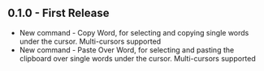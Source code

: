 ## 0.1.0 - First Release
* New command - Copy Word, for selecting and copying single words under the cursor. Multi-cursors supported
* New command - Paste Over Word, for selecting and pasting the clipboard over single words under the cursor. Multi-cursors supported
